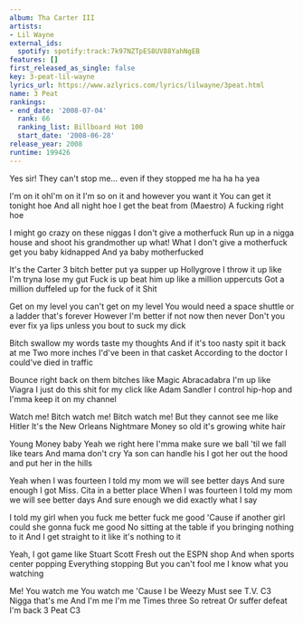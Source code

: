 ```yaml
---
album: Tha Carter III
artists:
- Lil Wayne
external_ids:
  spotify: spotify:track:7k97NZTpES8UV88YahNgEB
features: []
first_released_as_single: false
key: 3-peat-lil-wayne
lyrics_url: https://www.azlyrics.com/lyrics/lilwayne/3peat.html
name: 3 Peat
rankings:
- end_date: '2008-07-04'
  rank: 66
  ranking_list: Billboard Hot 100
  start_date: '2008-06-28'
release_year: 2008
runtime: 199426
---
```

Yes sir!
They can't stop me... even if they stopped me ha ha ha yea

I'm on it ohI'm on it I'm so on it and however you want it
You can get it tonight hoe
And all night hoe I get the beat from
(Maestro)
A fucking right hoe

I might go crazy on these niggas I don't give a motherfuck
Run up in a nigga house and shoot his grandmother up what!
What I don't give a motherfuck get you baby kidnapped
And ya baby motherfucked

It's the Carter 3 bitch better put ya supper up
Hollygrove I throw it up like I'm tryna lose my gut
Fuck is up beat him up like a million uppercuts
Got a million duffeled up for the fuck of it
Shit

Get on my level you can't get on my level
You would need a space shuttle or a ladder that's forever
However I'm better if not now then never
Don't you ever fix ya lips unless you bout to suck my dick

Bitch swallow my words taste my thoughts
And if it's too nasty spit it back at me
Two more inches I'd've been in that casket
According to the doctor I could've died in traffic

Bounce right back on them bitches like Magic
Abracadabra I'm up like Viagra
I just do this shit for my click like Adam Sandler
I control hip-hop and I'mma keep it on my channel

Watch me!
Bitch watch me!
Bitch watch me!
But they cannot see me like Hitler
It's the New Orleans Nightmare
Money so old it's growing white hair

Young Money baby
Yeah we right here
I'mma make sure we ball 'til we fall like tears
And mama don't cry
Ya son can handle his
I got her out the hood and put her in the hills

Yeah when I was fourteen I told my mom we will see better days
And sure enough I got Miss. Cita in a better place
When I was fourteen I told my mom we will see better days
And sure enough we did exactly what I say

I told my girl when you fuck me better fuck me good
'Cause if another girl could she gonna fuck me good
No sitting at the table if you bringing nothing to it
And I get straight to it like it's nothing to it

Yeah, I got game like Stuart Scott
Fresh out the ESPN shop
And when sports center popping
Everything stopping
But you can't fool me
I know what you watching

Me!
You watch me
You watch me
'Cause I be
Weezy
Must see
T.V.
C3
Nigga that's me
And I'm me
I'm me
Times three
So retreat
Or suffer defeat
I'm back 3 Peat
C3
